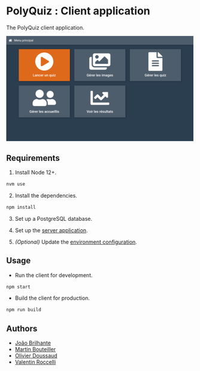 # PolyQuiz : Client application

The PolyQuiz client application.

<img src="../docs/images/polyquiz-client.png" width="500" alt="PolyQuiz client"/>

## Requirements

1. Install Node 12+.

```bash
nvm use 
```

2. Install the dependencies.

```bash
npm install
```

3. Set up a PostgreSQL database.

4. Set up the [server application](../server).

6. *(Optional)* Update the [environment configuration](src/environments).

## Usage

- Run the client for development.

```bash
npm start
```

- Build the client for production.

```bash
npm run build
```

## Authors

- [João Brilhante](https://github.com/JoaoBrlt)
- [Martin Bouteiller](https://github.com/mbouteiller)
- [Olivier Doussaud](https://github.com/Dawwen)
- [Valentin Roccelli](https://github.com/RoccelliV)
